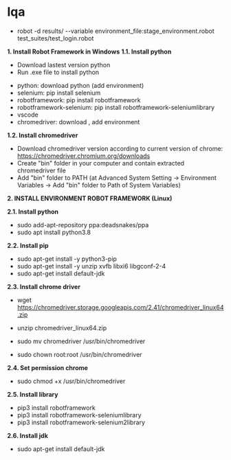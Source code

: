 # lqa
<!-- Test -->
* robot -d results/ --variable environment_file:stage_environment.robot  test_suites/test_login.robot

**1. Install Robot Framework in Windows**
**1.1. Install python**
* Download lastest version python
* Run .exe file to install python
 - python: download python (add environment)
 - selenium: pip install selenium
 - robotframework: pip install robotframework
 - robotframework-selenium:  pip install robotframework-seleniumlibrary
 - vscode
 - chromedriver: download , add environment

**1.2. Install chromedriver**
* Download chromedriver version according to current version of chrome: https://chromedriver.chromium.org/downloads
* Create "bin" folder in your computer and contain extracted chromedriver file
* Add "bin" folder to PATH (at Advanced System Setting -> Environment Variables -> Add "bin" folder to Path of System Variables)


**2. INSTALL ENVIRONMENT ROBOT FRAMEWORK (Linux)**

**2.1. Install python**
* sudo add-apt-repository ppa:deadsnakes/ppa
* sudo apt install python3.8

**2.2. Install pip**
* sudo apt-get install -y python3-pip
* sudo apt-get install -y unzip xvfb libxi6 libgconf-2-4
* sudo apt-get install default-jdk

**2.3. Install chrome driver**
* wget https://chromedriver.storage.googleapis.com/2.41/chromedriver_linux64.zip

* unzip chromedriver_linux64.zip
* sudo mv chromedriver /usr/bin/chromedriver
* sudo chown root:root /usr/bin/chromedriver

**2.4. Set permission chrome**
* sudo chmod +x /usr/bin/chromedriver

**2.5. Install library**
* pip3 install robotframework
* pip3 install robotframework-seleniumlibrary
* pip3 install robotframework-selenium2library

**2.6. Install jdk**
* sudo apt-get install default-jdk


